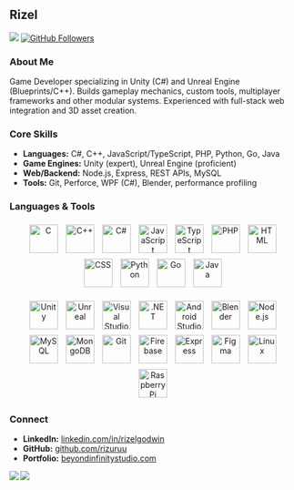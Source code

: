 ## Rizel

![](https://visitor-badge.laobi.icu/badge?page_id=rizuruu.rizuruu) [![GitHub Followers](https://img.shields.io/github/followers/rizuruu?label=Followers&logo=github)](https://github.com/rizuruu)

### About Me
Game Developer specializing in Unity (C#) and Unreal Engine (Blueprints/C++). Builds gameplay mechanics, custom tools, multiplayer frameworks and other modular systems. Experienced with full-stack web integration and 3D asset creation.

### Core Skills
- **Languages:** C#, C++, JavaScript/TypeScript, PHP, Python, Go, Java  
- **Game Engines:** Unity (expert), Unreal Engine (proficient)  
- **Web/Backend:** Node.js, Express, REST APIs, MySQL  
- **Tools:** Git, Perforce, WPF (C#), Blender, performance profiling  

### Languages & Tools

<p align="center">
  <!-- languages as individual icons -->
  <img src="https://skillicons.dev/icons?i=c"   height="50" style="margin:5px" alt="C">
  <img src="https://skillicons.dev/icons?i=cpp" height="50" style="margin:5px" alt="C++">
  <img src="https://skillicons.dev/icons?i=cs"  height="50" style="margin:5px" alt="C#">
  <img src="https://skillicons.dev/icons?i=js"  height="50" style="margin:5px" alt="JavaScript">
  <img src="https://skillicons.dev/icons?i=ts"  height="50" style="margin:5px" alt="TypeScript">
  <img src="https://skillicons.dev/icons?i=php" height="50" style="margin:5px" alt="PHP">
  <img src="https://skillicons.dev/icons?i=html"height="50" style="margin:5px" alt="HTML">
  <img src="https://skillicons.dev/icons?i=css" height="50" style="margin:5px" alt="CSS">
  <img src="https://skillicons.dev/icons?i=python" height="50" style="margin:5px" alt="Python">
  <img src="https://skillicons.dev/icons?i=golang" height="50" style="margin:5px" alt="Go">
  <img src="https://skillicons.dev/icons?i=java"   height="50" style="margin:5px" alt="Java">
</p>

<p align="center">
  <!-- tools/engines as individual icons -->
  <img src="https://skillicons.dev/icons?i=unity"         height="50" style="margin:5px" alt="Unity">
  <img src="https://skillicons.dev/icons?i=unreal"        height="50" style="margin:5px" alt="Unreal">
  <img src="https://skillicons.dev/icons?i=visualstudio"  height="50" style="margin:5px" alt="Visual Studio">
  <img src="https://skillicons.dev/icons?i=dotnet"        height="50" style="margin:5px" alt=".NET">
  <img src="https://skillicons.dev/icons?i=androidstudio" height="50" style="margin:5px" alt="Android Studio">
  <img src="https://skillicons.dev/icons?i=blender"       height="50" style="margin:5px" alt="Blender">
  <img src="https://skillicons.dev/icons?i=nodejs"        height="50" style="margin:5px" alt="Node.js">
  <img src="https://skillicons.dev/icons?i=mysql"         height="50" style="margin:5px" alt="MySQL">
  <img src="https://skillicons.dev/icons?i=mongodb"       height="50" style="margin:5px" alt="MongoDB">
  <img src="https://skillicons.dev/icons?i=git"           height="50" style="margin:5px" alt="Git">
  <img src="https://skillicons.dev/icons?i=firebase"      height="50" style="margin:5px" alt="Firebase">
  <img src="https://skillicons.dev/icons?i=express"       height="50" style="margin:5px" alt="Express">
  <img src="https://skillicons.dev/icons?i=figma"         height="50" style="margin:5px" alt="Figma">
  <img src="https://skillicons.dev/icons?i=linux"         height="50" style="margin:5px" alt="Linux">
  <img src="https://skillicons.dev/icons?i=raspberrypi"   height="50" style="margin:5px" alt="Raspberry Pi">
</p>


### Connect
- **LinkedIn:** [linkedin.com/in/rizelgodwin](https://www.linkedin.com/in/rizelgodwin)  
- **GitHub:** [github.com/rizuruu](https://github.com/rizuruu)  
- **Portfolio:** [beyondinfinitystudio.com](https://beyondinfinitystudio.com)  

<div>

<img align="left" src="https://github-readme-stats-silk-six-16.vercel.app/api/top-langs/?username=rizuruu&layout=compact&theme=radical&hide_border=true&bg_color=0D1117&title_color=00D9FF&text_color=FFFFFF&border_radius=10" />
<img  align="left" src="https://github-readme-stats-silk-six-16.vercel.app/api?username=rizuruu&count_private=true&show_icons=true&theme=radical&hide_border=true&bg_color=0D1117&title_color=00D9FF&icon_color=00D9FF&text_color=FFFFFF&border_radius=10" />

</div>
